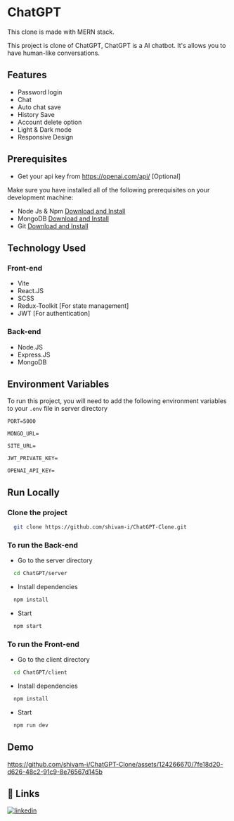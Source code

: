 # ChatGPT
This clone is made with MERN stack.

This project is clone of ChatGPT, ChatGPT is a AI chatbot. It's allows you to have human-like conversations.

## Features

- Password login
- Chat 
- Auto chat save
- History Save
- Account delete option
- Light & Dark mode
- Responsive Design

## Prerequisites

- Get your api key from https://openai.com/api/ [Optional]

Make sure you have installed all of the following prerequisites on your development machine:

- Node Js & Npm [Download and Install](https://nodejs.org/en)
- MongoDB [Download and Install](https://www.mongodb.com/docs/manual/installation/)
- Git [Download and Install](https://git-scm.com/downloads)

## Technology Used

### Front-end
 - Vite
 - React.JS
 - SCSS
 - Redux-Toolkit [For state management]
 - JWT [For authentication]

### Back-end
  - Node.JS
  - Express.JS
  - MongoDB

## Environment Variables

To run this project, you will need to add the following environment variables to your `.env` file in server directory

```
PORT=5000

MONGO_URL=

SITE_URL=

JWT_PRIVATE_KEY=

OPENAI_API_KEY=
```

## Run Locally

### Clone the project

```bash
  git clone https://github.com/shivam-i/ChatGPT-Clone.git
```

### To run the Back-end

- Go to the server directory

```bash
  cd ChatGPT/server
```

- Install dependencies

```bash
  npm install
```

- Start

```bash
  npm start
```

### To run the Front-end

- Go to the client directory

```bash
  cd ChatGPT/client
```

- Install dependencies

```bash
  npm install
```

- Start

```bash
  npm run dev
```


## Demo
https://github.com/shivam-i/ChatGPT-Clone/assets/124266670/7fe18d20-d626-48c2-91c9-8e76567d145b


## 🔗 Links
[![linkedin](https://img.shields.io/badge/linkedin-0A66C2?style=for-the-badge&logo=linkedin&logoColor=white)](https://www.linkedin.com/in/shivam-singh-s2210/)
